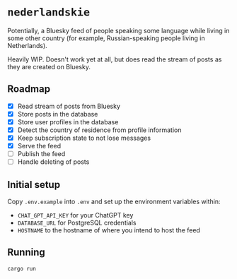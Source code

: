 # `nederlandskie`

Potentially, a Bluesky feed of people speaking some language while living in some other country (for example, Russian-speaking people living in Netherlands).

Heavily WIP. Doesn't work yet at all, but does read the stream of posts as they are created on Bluesky.

## Roadmap

- [x] Read stream of posts from Bluesky
- [x] Store posts in the database
- [x] Store user profiles in the database
- [x] Detect the country of residence from profile information
- [x] Keep subscription state to not lose messages
- [x] Serve the feed
- [ ] Publish the feed
- [ ] Handle deleting of posts

## Initial setup

Copy `.env.example` into `.env` and set up the environment variables within:

- `CHAT_GPT_API_KEY` for your ChatGPT key
- `DATABASE_URL` for PostgreSQL credentials
- `HOSTNAME` to the hostname of where you intend to host the feed

## Running

`cargo run`
